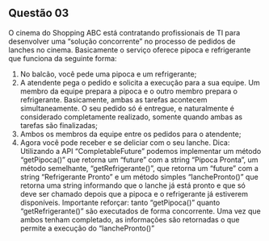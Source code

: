 ## Questão 03

O cinema do Shopping ABC está contratando profissionais de TI para desenvolver uma “solução concorrente”
no processo de pedidos de lanches no cinema. Basicamente o serviço oferece pipoca e refrigerante que
funciona da seguinte forma:
1. No balcão, você pede uma pipoca e um refrigerante;
2. A atendente pega o pedido e solicita a execução para a sua equipe. Um membro da equipe prepara a
pipoca e o outro membro prepara o refrigerante. Basicamente, ambas as tarefas acontecem
simultaneamente. O seu pedido só é entregue, e naturalmente é considerado completamente realizado,
somente quando ambas as tarefas são finalizadas;
3. Ambos os membros da equipe entre os pedidos para o atendente;
4. Agora você pode receber e se deliciar com o seu lanche.
Dica: Utilizando a API “CompletableFuture” podemos implementar um método “getPipoca()” que retorna um
“future” com a string “Pipoca Pronta”, um método semelhante, “getRefrigerante()”, que retorna um “future” com
a string “Refrigerante Pronto” e um método simples “lanchePronto()” que retorna uma string informando que o
lanche já está pronto e que só deve ser chamado depois que a pipoca e o refrigerante já estiverem disponíveis.
Importante reforçar: tanto “getPipoca()” quanto “getRefrigerante()” são executados de forma concorrente. Uma
vez que ambos tenham completado, as informações são retornadas o que permite a execução do
“lanchePronto()”